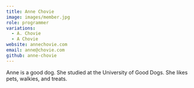 ```yaml
---
title: Anne Chovie
image: images/member.jpg
role: programmer
variations:
  - A. Chovie
  - A Chovie
website: annechovie.com
email: anne@chovie.com
github: anne-chovie
---
```


Anne is a good dog.
She studied at the University of Good Dogs.
She likes pets, walkies, and treats.
